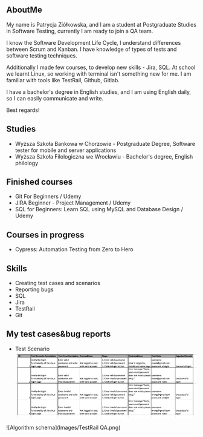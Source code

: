 ## AboutMe

My name is Patrycja Ziółkowska, and I am a student at Postgraduate Studies in Software Testing, currently I am ready to join a QA team. 
 
I know the Software Development Life Cycle, I understand differences between Scrum and Kanban. 
I have knowledge of types of tests and software testing techniques. 

Additionally I made few courses, to develop new skills - Jira, SQL. At school we learnt Linux, so working with terminal isn't something new for me. I am familiar with tools like TestRail, Github, Gitlab.

I have a bachelor's degree in English studies, and I am using English daily, so I can easily communicate and write.

Best regards!
	
## Studies

* Wyższa Szkoła Bankowa w Chorzowie - Postgraduate Degree, Software tester for mobile and server applications
* Wyższa Szkoła Filologiczna we Wrocławiu - Bachelor's degree, English philology

## Finished courses

* Git For Beginners / Udemy
* JIRA Beginner - Project Management / Udemy
* SQL for Beginners: Learn SQL using MySQL and Database Design / Udemy

## Courses in progress

* Cypress: Automation Testing from Zero to Hero

## Skills

* Creating test cases and scenarios
* Reporting bugs
* SQL
* Jira
* TestRail
* Git

## My test cases&bug reports

* Test Scenario
![Algorithm schema](Images/TestCase1.png)

![Algorithm schema](Images/TestRail QA.png)
